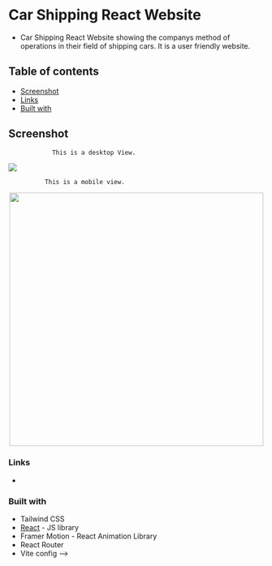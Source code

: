# Car Shipping  React Website

- Car Shipping React Website showing the companys method of operations in their field of shipping cars. It is a user friendly website. 


## Table of contents

- [Screenshot](#screenshot)
- [Links](#links)
- [Built with](#built-with)

## Screenshot

                This is a desktop View.
                 
<img src="https://github.com/stanley-meruo/Carshipping/tree/main/public/screenshot-desktop.png">

              This is a mobile view.
                 
  <p align="center">
   <img src="https://github.com/stanley-meruo/Carshipping/tree/main/public/screenshot-mobile.png" height="500px">
  </p>
  
### Links

-

### Built with

- Tailwind CSS
- [React](https://reactjs.org/) - JS library
- Framer Motion -  React Animation Library
- React Router
- Vite config -->
